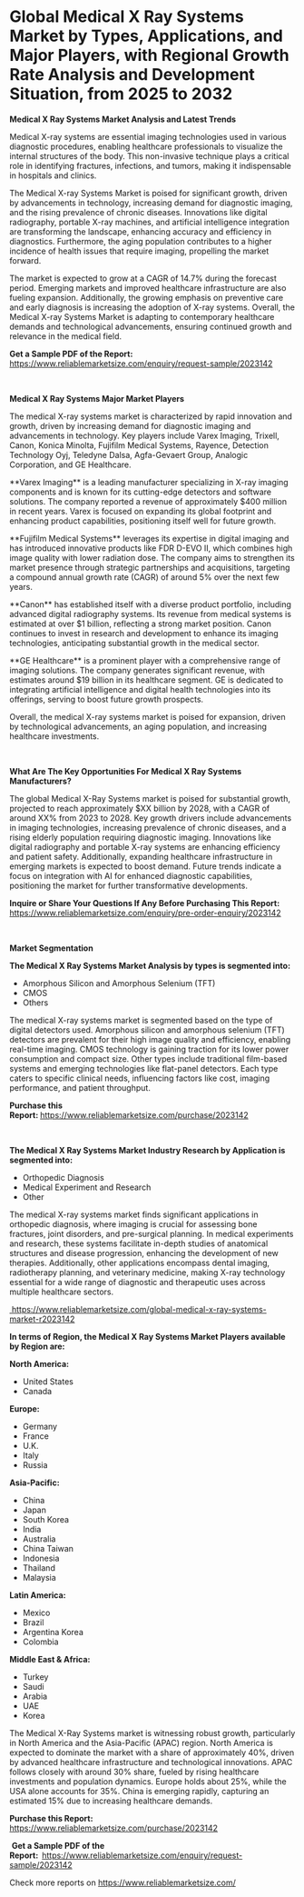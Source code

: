 <p><h1>Global Medical X Ray Systems Market by Types, Applications, and Major Players, with Regional Growth Rate Analysis and Development Situation, from 2025 to 2032</h1></p><p><strong>Medical X Ray Systems Market Analysis and Latest Trends</strong></p>
<p><p>Medical X-ray systems are essential imaging technologies used in various diagnostic procedures, enabling healthcare professionals to visualize the internal structures of the body. This non-invasive technique plays a critical role in identifying fractures, infections, and tumors, making it indispensable in hospitals and clinics.</p><p>The Medical X-ray Systems Market is poised for significant growth, driven by advancements in technology, increasing demand for diagnostic imaging, and the rising prevalence of chronic diseases. Innovations like digital radiography, portable X-ray machines, and artificial intelligence integration are transforming the landscape, enhancing accuracy and efficiency in diagnostics. Furthermore, the aging population contributes to a higher incidence of health issues that require imaging, propelling the market forward.</p><p>The market is expected to grow at a CAGR of 14.7% during the forecast period. Emerging markets and improved healthcare infrastructure are also fueling expansion. Additionally, the growing emphasis on preventive care and early diagnosis is increasing the adoption of X-ray systems. Overall, the Medical X-ray Systems Market is adapting to contemporary healthcare demands and technological advancements, ensuring continued growth and relevance in the medical field.</p></p>
<p><strong>Get a Sample PDF of the Report:&nbsp;</strong> <a href="https://www.reliablemarketsize.com/enquiry/request-sample/2023142?utm_campaign=3555&utm_medium=2&utm_source=Github&utm_content=ia&utm_term=29032025&utm_id=medical-x-ray-systems">https://www.reliablemarketsize.com/enquiry/request-sample/2023142</a></p>
<p>&nbsp;</p>
<p><strong>Medical X Ray Systems Major Market Players</strong></p>
<p><p>The medical X-ray systems market is characterized by rapid innovation and growth, driven by increasing demand for diagnostic imaging and advancements in technology. Key players include Varex Imaging, Trixell, Canon, Konica Minolta, Fujifilm Medical Systems, Rayence, Detection Technology Oyj, Teledyne Dalsa, Agfa-Gevaert Group, Analogic Corporation, and GE Healthcare.</p><p>**Varex Imaging** is a leading manufacturer specializing in X-ray imaging components and is known for its cutting-edge detectors and software solutions. The company reported a revenue of approximately $400 million in recent years. Varex is focused on expanding its global footprint and enhancing product capabilities, positioning itself well for future growth.</p><p>**Fujifilm Medical Systems** leverages its expertise in digital imaging and has introduced innovative products like FDR D-EVO II, which combines high image quality with lower radiation dose. The company aims to strengthen its market presence through strategic partnerships and acquisitions, targeting a compound annual growth rate (CAGR) of around 5% over the next few years.</p><p>**Canon** has established itself with a diverse product portfolio, including advanced digital radiography systems. Its revenue from medical systems is estimated at over $1 billion, reflecting a strong market position. Canon continues to invest in research and development to enhance its imaging technologies, anticipating substantial growth in the medical sector.</p><p>**GE Healthcare** is a prominent player with a comprehensive range of imaging solutions. The company generates significant revenue, with estimates around $19 billion in its healthcare segment. GE is dedicated to integrating artificial intelligence and digital health technologies into its offerings, serving to boost future growth prospects.</p><p>Overall, the medical X-ray systems market is poised for expansion, driven by technological advancements, an aging population, and increasing healthcare investments.</p></p>
<p>&nbsp;</p>
<p><strong>What Are The Key Opportunities For Medical X Ray Systems Manufacturers?</strong></p>
<p><p>The global Medical X-Ray Systems market is poised for substantial growth, projected to reach approximately $XX billion by 2028, with a CAGR of around XX% from 2023 to 2028. Key growth drivers include advancements in imaging technologies, increasing prevalence of chronic diseases, and a rising elderly population requiring diagnostic imaging. Innovations like digital radiography and portable X-ray systems are enhancing efficiency and patient safety. Additionally, expanding healthcare infrastructure in emerging markets is expected to boost demand. Future trends indicate a focus on integration with AI for enhanced diagnostic capabilities, positioning the market for further transformative developments.</p></p>
<p><strong>Inquire or Share Your Questions If Any Before Purchasing This Report:</strong> <a href="https://www.reliablemarketsize.com/enquiry/pre-order-enquiry/2023142?utm_campaign=3555&utm_medium=2&utm_source=Github&utm_content=ia&utm_term=29032025&utm_id=medical-x-ray-systems">https://www.reliablemarketsize.com/enquiry/pre-order-enquiry/2023142</a></p>
<p>&nbsp;</p>
<p><strong>Market Segmentation</strong></p>
<p><strong>The Medical X Ray Systems Market Analysis by types is segmented into:</strong></p>
<p><ul><li>Amorphous Silicon and Amorphous Selenium (TFT)</li><li>CMOS</li><li>Others</li></ul></p>
<p><p>The medical X-ray systems market is segmented based on the type of digital detectors used. Amorphous silicon and amorphous selenium (TFT) detectors are prevalent for their high image quality and efficiency, enabling real-time imaging. CMOS technology is gaining traction for its lower power consumption and compact size. Other types include traditional film-based systems and emerging technologies like flat-panel detectors. Each type caters to specific clinical needs, influencing factors like cost, imaging performance, and patient throughput.</p></p>
<p><strong>Purchase this Report:&nbsp;</strong><a href="https://www.reliablemarketsize.com/purchase/2023142?utm_campaign=3555&utm_medium=2&utm_source=Github&utm_content=ia&utm_term=29032025&utm_id=medical-x-ray-systems">https://www.reliablemarketsize.com/purchase/2023142</a></p>
<p>&nbsp;</p>
<p><strong>The Medical X Ray Systems Market Industry Research by Application is segmented into:</strong></p>
<p><ul><li>Orthopedic Diagnosis</li><li>Medical Experiment and Research</li><li>Other</li></ul></p>
<p><p>The medical X-ray systems market finds significant applications in orthopedic diagnosis, where imaging is crucial for assessing bone fractures, joint disorders, and pre-surgical planning. In medical experiments and research, these systems facilitate in-depth studies of anatomical structures and disease progression, enhancing the development of new therapies. Additionally, other applications encompass dental imaging, radiotherapy planning, and veterinary medicine, making X-ray technology essential for a wide range of diagnostic and therapeutic uses across multiple healthcare sectors.</p></p>
<p><a href="https://www.reliablemarketsize.com/global-medical-x-ray-systems-market-r2023142?utm_campaign=3555&utm_medium=2&utm_source=Github&utm_content=ia&utm_term=29032025&utm_id=medical-x-ray-systems">&nbsp;https://www.reliablemarketsize.com/global-medical-x-ray-systems-market-r2023142</a></p>
<p><strong>In terms of Region, the Medical X Ray Systems Market Players available by Region are:</strong></p>
<p>
    <p> <strong> North America: </strong>
        <ul>
            <li>United States</li>
            <li>Canada</li>
        </ul>
        </p> 
    <p> <strong> Europe: </strong>
        <ul>
            <li>Germany</li>
            <li>France</li>
            <li>U.K.</li>
            <li>Italy</li>
            <li>Russia</li>
        </ul>
        </p> 
    <p> <strong> Asia-Pacific: </strong>
        <ul>
            <li>China</li>
            <li>Japan</li>
            <li>South Korea</li>
            <li>India</li>
            <li>Australia</li>
            <li>China Taiwan</li>
            <li>Indonesia</li>
            <li>Thailand</li>
            <li>Malaysia</li>
        </ul>
        </p> 
    <p> <strong> Latin America: </strong>
        <ul>
            <li>Mexico</li>
            <li>Brazil</li>
            <li>Argentina Korea</li>
            <li>Colombia</li>
        </ul>
        </p> 
    <p> <strong> Middle East & Africa: </strong>
        <ul>
            <li>Turkey</li>
            <li>Saudi</li>
            <li>Arabia</li>
            <li>UAE</li>
            <li>Korea</li>
        </ul>
    </p>
    </p>
<p><p>The Medical X-Ray Systems market is witnessing robust growth, particularly in North America and the Asia-Pacific (APAC) region. North America is expected to dominate the market with a share of approximately 40%, driven by advanced healthcare infrastructure and technological innovations. APAC follows closely with around 30% share, fueled by rising healthcare investments and population dynamics. Europe holds about 25%, while the USA alone accounts for 35%. China is emerging rapidly, capturing an estimated 15% due to increasing healthcare demands.</p></p>
<p><strong>Purchase this Report: </strong><a href="https://www.reliablemarketsize.com/purchase/2023142?utm_campaign=3555&utm_medium=2&utm_source=Github&utm_content=ia&utm_term=29032025&utm_id=medical-x-ray-systems">https://www.reliablemarketsize.com/purchase/2023142</a></p>
<p>&nbsp;<strong>Get a Sample PDF of the Report:&nbsp;&nbsp;</strong><a href="https://www.reliablemarketsize.com/enquiry/request-sample/2023142?utm_campaign=3555&utm_medium=2&utm_source=Github&utm_content=ia&utm_term=29032025&utm_id=medical-x-ray-systems">https://www.reliablemarketsize.com/enquiry/request-sample/2023142</a></p>
<p><strong></strong></p>
<p>Check more reports on <a href="https://www.reliablemarketsize.com/?utm_campaign=3555&utm_medium=2&utm_source=Github&utm_content=ia&utm_term=29032025&utm_id=medical-x-ray-systems">https://www.reliablemarketsize.com/</a></p>